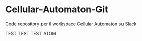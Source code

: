# Cellular-Automaton-Git
Code repository per il workspace Cellular Automaton su Slack

TEST TEST
TEST ATOM 
